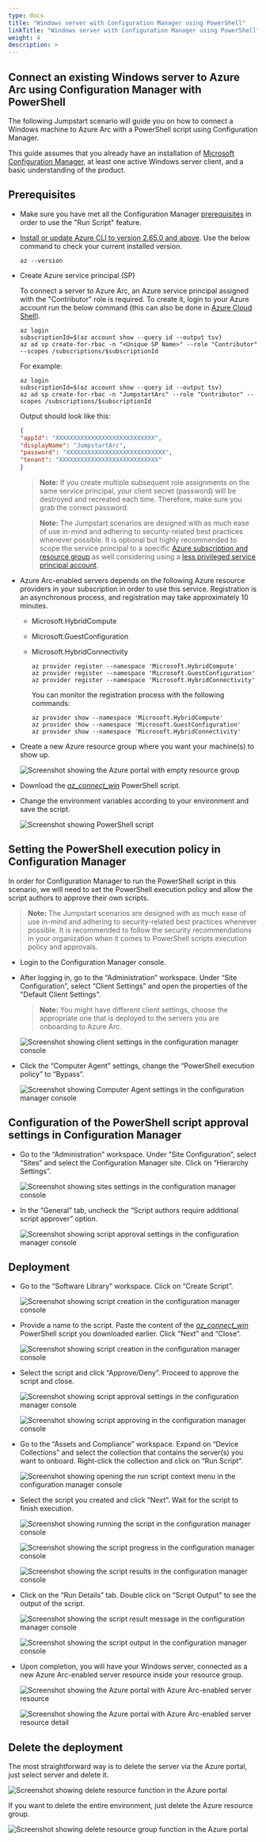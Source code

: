 ```yaml
---
type: docs
title: "Windows server with Configuration Manager using PowerShell"
linkTitle: "Windows server with Configuration Manager using PowerShell"
weight: 4
description: >
---
```

## Connect an existing Windows server to Azure Arc using Configuration Manager with PowerShell

The following Jumpstart scenario will guide you on how to connect a Windows machine to Azure Arc with a PowerShell script using Configuration Manager.

This guide assumes that you already have an installation of [Microsoft Configuration Manager](https://learn.microsoft.com/mem/configmgr/core/understand/introduction), at least one active Windows server client, and a basic understanding of the product.

## Prerequisites

- Make sure you have met all the Configuration Manager [prerequisites](https://learn.microsoft.com/mem/configmgr/apps/deploy-use/create-deploy-scripts#prerequisites) in order to use the "Run Script" feature.

- [Install or update Azure CLI to version 2.65.0 and above](https://learn.microsoft.com/cli/azure/install-azure-cli?view=azure-cli-latest). Use the below command to check your current installed version.

  ```shell
  az --version
  ```

- Create Azure service principal (SP)

    To connect a server to Azure Arc, an Azure service principal assigned with the "Contributor" role is required. To create it, login to your Azure account run the below command (this can also be done in [Azure Cloud Shell](https://shell.azure.com/)).

    ```shell
    az login
    subscriptionId=$(az account show --query id --output tsv)
    az ad sp create-for-rbac -n "<Unique SP Name>" --role "Contributor" --scopes /subscriptions/$subscriptionId
    ```

    For example:

    ```shell
    az login
    subscriptionId=$(az account show --query id --output tsv)
    az ad sp create-for-rbac -n "JumpstartArc" --role "Contributor" --scopes /subscriptions/$subscriptionId
    ```

    Output should look like this:

    ```json
    {
    "appId": "XXXXXXXXXXXXXXXXXXXXXXXXXXXX",
    "displayName": "JumpstartArc",
    "password": "XXXXXXXXXXXXXXXXXXXXXXXXXXXX",
    "tenant": "XXXXXXXXXXXXXXXXXXXXXXXXXXXX"
    }
    ```

    > **Note:** If you create multiple subsequent role assignments on the same service principal, your client secret (password) will be destroyed and recreated each time. Therefore, make sure you grab the correct password.

    > **Note:** The Jumpstart scenarios are designed with as much ease of use in-mind and adhering to security-related best practices whenever possible. It is optional but highly recommended to scope the service principal to a specific [Azure subscription and resource group](https://learn.microsoft.com/cli/azure/ad/sp?view=azure-cli-latest) as well considering using a [less privileged service principal account](https://learn.microsoft.com/azure/role-based-access-control/best-practices).

- Azure Arc-enabled servers depends on the following Azure resource providers in your subscription in order to use this service. Registration is an asynchronous process, and registration may take approximately 10 minutes.

  - Microsoft.HybridCompute
  - Microsoft.GuestConfiguration
  - Microsoft.HybridConnectivity

      ```shell
      az provider register --namespace 'Microsoft.HybridCompute'
      az provider register --namespace 'Microsoft.GuestConfiguration'
      az provider register --namespace 'Microsoft.HybridConnectivity'
      ```

      You can monitor the registration process with the following commands:

      ```shell
      az provider show --namespace 'Microsoft.HybridCompute'
      az provider show --namespace 'Microsoft.GuestConfiguration'
      az provider show --namespace 'Microsoft.HybridConnectivity'
      ```

- Create a new Azure resource group where you want your machine(s) to show up.

    ![Screenshot showing the Azure portal with empty resource group](./01.png)

- Download the [_az_connect_win_](https://github.com/microsoft/azure_arc/blob/main/azure_arc_servers_jumpstart/scripts/az_connect_win.ps1) PowerShell script.

- Change the environment variables according to your environment and save the script.

    ![Screenshot showing PowerShell script](./02.png)

## Setting the PowerShell execution policy in Configuration Manager

In order for Configuration Manager to run the PowerShell script in this scenario, we will need to set the PowerShell execution policy and allow the script authors to approve their own scripts.

   > **Note:** The Jumpstart scenarios are designed with as much ease of use in-mind and adhering to security-related best practices whenever possible. It is recommended to follow the security recommendations in your organization when it comes to PowerShell scripts execution policy and approvals.

- Login to the Configuration Manager console.

- After logging in, go to the “Administration” workspace. Under “Site Configuration”, select “Client Settings” and open the properties of the "Default Client Settings".

   > **Note:** You might have different client settings, choose the appropriate one that is deployed to the servers you are onboarding to Azure Arc.

    ![Screenshot showing client settings in the configuration manager console](./03.png)

- Click the “Computer Agent” settings, change the “PowerShell execution policy” to “Bypass”.

    ![Screenshot showing Computer Agent settings in the configuration manager console](./04.png)

## Configuration of the PowerShell script approval settings in Configuration Manager

- Go to the “Administration” workspace. Under “Site Configuration”, select “Sites” and select the Configuration Manager site. Click on “Hierarchy Settings”.

    ![Screenshot showing sites settings in the configuration manager console](./05.png)

- In the “General” tab, uncheck the “Script authors require additional script approver” option.

    ![Screenshot showing script approval settings in the configuration manager console](./06.png)

## Deployment

- Go to the “Software Library” workspace. Click on “Create Script”.

    ![Screenshot showing script creation in the configuration manager console](./07.png)

- Provide a name to the script. Paste the content of the [_az_connect_win_](https://github.com/microsoft/azure_arc/blob/main/azure_arc_servers_jumpstart/scripts/az_connect_win.ps1) PowerShell script you downloaded earlier. Click “Next” and “Close”.

    ![Screenshot showing script creation in the configuration manager console](./08.png)

- Select the script and click “Approve/Deny”. Proceed to approve the script and close.

    ![Screenshot showing script approval settings in the configuration manager console](./09.png)

    ![Screenshot showing script approving in the configuration manager console](./10.png)

- Go to the “Assets and Compliance” workspace. Expand on “Device Collections” and select the collection that contains the server(s) you want to onboard. Right-click the collection and click on “Run Script”.

    ![Screenshot showing opening the run script context menu in the configuration manager console](./11.png)

- Select the script you created and click “Next”. Wait for the script to finish execution.

    ![Screenshot showing running the script in the configuration manager console](./12.png)

    ![Screenshot showing the script progress in the configuration manager console](./13.png)

    ![Screenshot showing the script results in the configuration manager console](./14.png)

- Click on the “Run Details” tab. Double click on “Script Output” to see the output of the script.

    ![Screenshot showing the script result message in the configuration manager console](./15.png)

    ![Screenshot showing the script output in the configuration manager console](./16.png)

- Upon completion, you will have your Windows server, connected as a new Azure Arc-enabled server resource inside your resource group.

    ![Screenshot showing the Azure portal with Azure Arc-enabled server resource](./17.png)

    ![Screenshot showing the Azure portal with Azure Arc-enabled server resource detail](./18.png)

## Delete the deployment

The most straightforward way is to delete the server via the Azure portal, just select server and delete it.

![Screenshot showing delete resource function in the Azure portal](./19.png)

If you want to delete the entire environment, just delete the Azure resource group.

![Screenshot showing delete resource group function in the Azure portal](./20.png)
